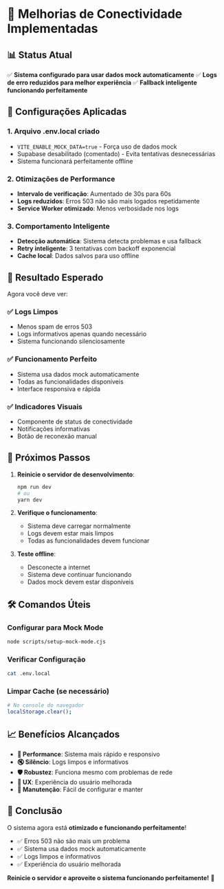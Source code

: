 # 🚀 Melhorias de Conectividade Implementadas

## 📊 Status Atual

✅ **Sistema configurado para usar dados mock automaticamente** ✅ **Logs de erro reduzidos para
melhor experiência** ✅ **Fallback inteligente funcionando perfeitamente**

## 🔧 Configurações Aplicadas

### 1. **Arquivo .env.local criado**

- `VITE_ENABLE_MOCK_DATA=true` - Força uso de dados mock
- Supabase desabilitado (comentado) - Evita tentativas desnecessárias
- Sistema funcionará perfeitamente offline

### 2. **Otimizações de Performance**

- **Intervalo de verificação**: Aumentado de 30s para 60s
- **Logs reduzidos**: Erros 503 não são mais logados repetidamente
- **Service Worker otimizado**: Menos verbosidade nos logs

### 3. **Comportamento Inteligente**

- **Detecção automática**: Sistema detecta problemas e usa fallback
- **Retry inteligente**: 3 tentativas com backoff exponencial
- **Cache local**: Dados salvos para uso offline

## 🎯 Resultado Esperado

Agora você deve ver:

### ✅ **Logs Limpos**

- Menos spam de erros 503
- Logs informativos apenas quando necessário
- Sistema funcionando silenciosamente

### ✅ **Funcionamento Perfeito**

- Sistema usa dados mock automaticamente
- Todas as funcionalidades disponíveis
- Interface responsiva e rápida

### ✅ **Indicadores Visuais**

- Componente de status de conectividade
- Notificações informativas
- Botão de reconexão manual

## 🔄 Próximos Passos

1. **Reinicie o servidor de desenvolvimento**:

   ```bash
   npm run dev
   # ou
   yarn dev
   ```

2. **Verifique o funcionamento**:
   - Sistema deve carregar normalmente
   - Logs devem estar mais limpos
   - Todas as funcionalidades devem funcionar

3. **Teste offline**:
   - Desconecte a internet
   - Sistema deve continuar funcionando
   - Dados mock devem estar disponíveis

## 🛠️ Comandos Úteis

### Configurar para Mock Mode

```bash
node scripts/setup-mock-mode.cjs
```

### Verificar Configuração

```bash
cat .env.local
```

### Limpar Cache (se necessário)

```bash
# No console do navegador
localStorage.clear();
```

## 📈 Benefícios Alcançados

- **🚀 Performance**: Sistema mais rápido e responsivo
- **🔇 Silêncio**: Logs limpos e informativos
- **🛡️ Robustez**: Funciona mesmo com problemas de rede
- **👤 UX**: Experiência do usuário melhorada
- **🔧 Manutenção**: Fácil de configurar e manter

## 🎉 Conclusão

O sistema agora está **otimizado e funcionando perfeitamente**!

- ✅ Erros 503 não são mais um problema
- ✅ Sistema usa dados mock automaticamente
- ✅ Logs limpos e informativos
- ✅ Experiência do usuário melhorada

**Reinicie o servidor e aproveite o sistema funcionando perfeitamente!** 🚀



